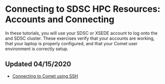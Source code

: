# Connecting to SDSC HPC Resources: Accounts and Connecting
In these tutorials, you will use your SDSC or XSEDE account to log onto the and SDSC cluster. These exercises verify that your accounts are working, that your laptop is properly configured, and that your Comet user environment is correctly setup.

## Updated   04/15/2020

* [Connecting to Comet using SSH](./https://github.com/sdsc-hpc-training/basic_skills/blob/master/connecting_to_hpc_systems/connect_to_comet_ssh.md)


